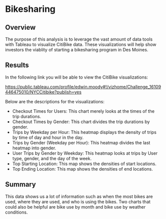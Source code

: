 # Bikesharing
## Overview
The purpose of this analysis is to leverage the vast amount of data tools with Tableau to visualize CitiBike data. These visualizations
will help show investors the viablity of starting a bikesharing program in Des Moines.

## Results
In the following link you will be able to view the CitiBike visualizations:

https://public.tableau.com/profile/edwin.moody#!/vizhome/Challenge_16109446475010/NYCCitibike?publish=yes

Below are the descriptions for the visualizations:

* Checkout Times for Users: This chart merely looks at the times of the trip durations.
* Checkout Times by Gender: This chart divides the trip durations by gender.
* Trips by Weekday per Hour: This heatmap displays the density of trips by time of day and hour in the day.
* Trips by Gender (Weekday per Hour): This heatmap divides the last heatmap into gender.
* User Trips by Gender by Weekday: This heatmap looks at trips by User type, gender, and the day of the week.
* Top Starting Location: This map shows the densities of start locations.
* Top Ending Location: This map shows the densities of end locations.

## Summary
This data shows us a lot of information such as when the most bikes are used, where they are used, and who is using the bikes.
Two charts that could also be helpful are bike use by month and bike use by weather conditions.